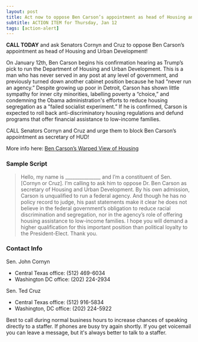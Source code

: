 ```yaml
---
layout: post
title: Act now to oppose Ben Carson’s appointment as head of Housing and Urban Development
subtitle: ACTION ITEM for Thursday, Jan 12
tags: [action-alert]
---
```


**CALL TODAY** and ask Senators Cornyn and Cruz to oppose Ben Carson’s appointment as head of Housing and Urban Development!

On January 12th, Ben Carson begins his confirmation hearing as Trump’s pick to run the Department of Housing and Urban Development. This is a man who has never served in any post at any level of government, and previously turned down another cabinet position because he had “never run an agency.” Despite growing up poor in Detroit, Carson has shown little sympathy for inner city minorities, labelling poverty a “choice,” and condemning the Obama administration's efforts to reduce housing segregation as a "failed socialist experiment.” If he is confirmed, Carson is expected to roll back anti-discriminatory housing regulations and defund programs that offer financial assistance to low-income families.

CALL Senators Cornyn and Cruz and urge them to block Ben Carson’s appointment as secretary of HUD!

More info here: [Ben Carson’s Warped View of Housing](https://www.nytimes.com/2016/12/19/opinion/ben-carsons-warped-view-of-housing.html)


### Sample Script

> Hello, my name is _______________ and I’m a constituent of Sen. [Cornyn or Cruz]. I’m calling to ask him to oppose Dr. Ben Carson as secretary of Housing and Urban Development. By his own admission, Carson is unqualified to run a federal agency. And though he has no policy record to judge, his past statements make it clear he does not believe in the federal government’s obligation to reduce racial discrimination and segregation, nor in the agency’s role of offering housing assistance to low-income families. I hope you will demand a higher qualification for this important position than political loyalty to the President-Elect. Thank you.


### Contact Info

Sen. John Cornyn

* Central Texas office: (512) 469-6034
* Washington DC office: (202) 224-2934

Sen. Ted Cruz

* Central Texas office: (512) 916-5834
* Washington, DC office: (202) 224-5922

Best to call during normal business hours to increase chances of speaking
directly to a staffer. If phones are busy try again shortly. If you get
voicemail you can leave a message, but it's always better to talk to
a staffer.

